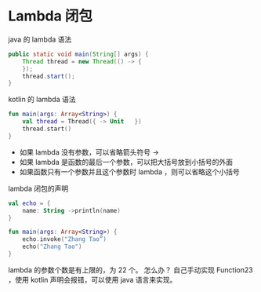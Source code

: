 # Lambda 闭包

java 的 lambda 语法

```java
public static void main(String[] args) {    
    Thread thread = new Thread(() -> {
    });    
    thread.start();
}
```

kotlin 的 lambda 语法

```kotlin
fun main(args: Array<String>) {
    val thread = Thread({ -> Unit   })    
    thread.start()
}
```

- 如果 lambda 没有参数，可以省略箭头符号 ->
- 如果 lambda 是函数的最后一个参数，可以把大括号放到小括号的外面
- 如果函数只有一个参数并且这个参数时 lambda ，则可以省略这个小括号

lambda 闭包的声明

```kotlin
val echo = { 
    name: String ->println(name)
}

fun main(args: Array<String>) {
    echo.invoke("Zhang Tao”)
    echo("Zhang Tao")
}
```

lambda 的参数个数是有上限的，为 22 个。
怎么办？
自己手动实现 Function23 ，使用 kotlin 声明会报错，可以使用 java 语言来实现。







